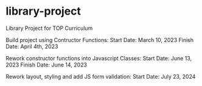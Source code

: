 # library-project

Library Project for TOP Curriculum

Build project using Contructor Functions:
Start Date: March 10, 2023
Finish Date: April 4th, 2023

Rework constructor functions into Javascript Classes:
Start Date: June 13, 2023
Finish Date: June 14, 2023

Rework layout, styling and add JS form validation:
Start Date: July 23, 2024

